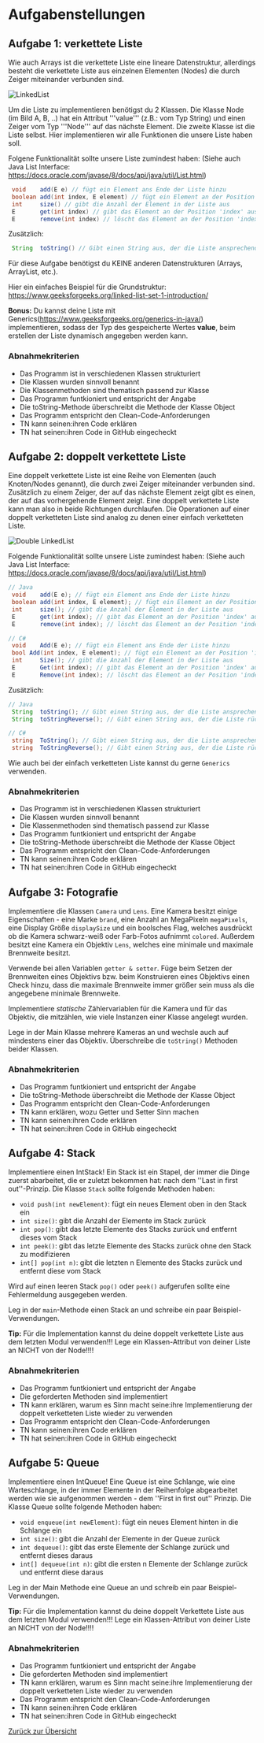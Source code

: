 # Aufgabenstellungen

## Aufgabe 1: verkettete Liste
Wie auch Arrays ist die verkettete Liste eine lineare Datenstruktur, allerdings besteht die verkettete Liste aus einzelnen Elementen (Nodes) die durch Zeiger miteinander verbunden sind.

![LinkedList](img/Linkedlist.png)

Um die Liste zu implementieren benötigst du 2 Klassen. Die Klasse Node (im Bild A, B, ..) hat ein Attribut '''value''' (z.B.: vom Typ String) und einen Zeiger vom Typ '''Node''' auf das nächste Element. Die zweite Klasse ist die Liste selbst. Hier implementieren wir alle Funktionen die unsere Liste haben soll.

Folgene Funktionalität sollte unsere Liste zumindest haben:
(Siehe auch Java List Interface: https://docs.oracle.com/javase/8/docs/api/java/util/List.html)

```java
 void    add(E e) // fügt ein Element ans Ende der Liste hinzu
 boolean add(int index, E element) // fügt ein Element an der Position 'index' in die Liste hinzu und gibt einen boolean zurück, der besagt, ob das Hinzufügen funktioniert hat
 int     size() // gibt die Anzahl der Element in der Liste aus
 E       get(int index) // gibt das Element an der Position 'index' aus
 E       remove(int index) // löscht das Element an der Position 'index' aus der Liste
```

Zusätzlich:

```java
 String  toString() // Gibt einen String aus, der die Liste ansprechend darstellt
```

Für diese Aufgabe benötigst du KEINE anderen Datenstrukturen (Arrays, ArrayList, etc.).

Hier ein einfaches Beispiel für die Grundstruktur: https://www.geeksforgeeks.org/linked-list-set-1-introduction/

**Bonus:** Du kannst deine Liste mit Generics(https://www.geeksforgeeks.org/generics-in-java/) implementieren, sodass der Typ des gespeicherte Wertes **value**, beim erstellen der Liste dynamisch angegeben werden kann.

### Abnahmekriterien

- Das Programm ist in verschiedenen Klassen strukturiert
- Die Klassen wurden sinnvoll benannt
- Die Klassenmethoden sind thematisch passend zur Klasse
- Das Programm funtkioniert und entspricht der Angabe
- Die toString-Methode überschreibt die Methode der Klasse Object
- Das Programm entspricht den Clean-Code-Anforderungen
- TN kann seinen:ihren Code erklären
- TN hat seinen:ihren Code in GitHub eingecheckt


## Aufgabe 2: doppelt verkettete Liste
Eine doppelt verkettete Liste ist eine Reihe von Elementen (auch Knoten/Nodes genannt), die durch zwei Zeiger miteinander verbunden sind. Zusätzlich zu einem Zeiger, der auf das nächste Element zeigt gibt es einen, der auf das vorhergehende Element zeigt. Eine doppelt verkettete Liste kann man also in beide Richtungen durchlaufen. Die Operationen auf einer doppelt verketteten Liste sind analog zu denen einer einfach verketteten Liste.

![Double LinkedList](img/doubleLinkedList.png)

Folgende Funktionalität sollte unsere Liste zumindest haben:
(Siehe auch Java List Interface: https://docs.oracle.com/javase/8/docs/api/java/util/List.html)

```java
// Java
 void    add(E e); // fügt ein Element ans Ende der Liste hinzu
 boolean add(int index, E element); // fügt ein Element an der Position 'index' in die Liste hinzu und gibt einen boolean zurück, der besagt, ob das Hinzufügen funktioniert hat
 int     size(); // gibt die Anzahl der Element in der Liste aus
 E       get(int index); // gibt das Element an der Position 'index' aus
 E       remove(int index); // löscht das Element an der Position 'index' aus der Liste
```

```csharp
// C# 
 void    Add(E e); // fügt ein Element ans Ende der Liste hinzu
 bool Add(int index, E element); // fügt ein Element an der Position 'index' in die Liste hinzu und gibt einen boolean zurück, der besagt, ob das Hinzufügen funktioniert hat
 int     Size(); // gibt die Anzahl der Element in der Liste aus
 E       Get(int index); // gibt das Element an der Position 'index' aus
 E       Remove(int index); // löscht das Element an der Position 'index' aus der Liste
```

Zusätzlich:
```java
// Java
 String  toString(); // Gibt einen String aus, der die Liste ansprechend darstellt
 String  toStringReverse(); // Gibt einen String aus, der die Liste rückwärts ansprechend darstellt
```

```csharp
// C# 
 string  ToString(); // Gibt einen String aus, der die Liste ansprechend darstellt
 string  ToStringReverse(); // Gibt einen String aus, der die Liste rückwärts ansprechend darstellt
```

Wie auch bei der einfach verketteten Liste kannst du gerne `Generics` verwenden.

### Abnahmekriterien

- Das Programm ist in verschiedenen Klassen strukturiert
- Die Klassen wurden sinnvoll benannt
- Die Klassenmethoden sind thematisch passend zur Klasse
- Das Programm funtkioniert und entspricht der Angabe
- Die toString-Methode überschreibt die Methode der Klasse Object
- Das Programm entspricht den Clean-Code-Anforderungen
- TN kann seinen:ihren Code erklären
- TN hat seinen:ihren Code in GitHub eingecheckt

## Aufgabe 3: Fotografie

Implementiere die Klassen `Camera` und `Lens`. Eine Kamera besitzt einige Eigenschaften - eine Marke `brand`, eine Anzahl an MegaPixeln `megaPixels`, eine Display Größe `displaySize` und ein boolsches Flag, welches ausdrückt ob die Kamera schwarz-weiß oder Farb-Fotos aufnimmt `colored`. Außerdem besitzt eine Kamera ein Objektiv `Lens`, welches eine minimale und maximale Brennweite besitzt.

Verwende bei allen Variablen `getter & setter`. Füge beim Setzen der Brennweiten eines Objektivs bzw. beim Konstruieren eines Objektivs einen Check hinzu, dass die maximale Brennweite immer größer sein muss als die angegebene minimale Brennweite.

Implementiere *statische* Zählervariablen für die Kamera und für das Objektiv, die mitzählen, wie viele Instanzen einer Klasse angelegt wurden.

Lege in der Main Klasse mehrere Kameras an und wechsle auch auf mindestens einer das Objektiv. Überschreibe die `toString()` Methoden beider Klassen.

### Abnahmekriterien

- Das Programm funtkioniert und entspricht der Angabe
- Die toString-Methode überschreibt die Methode der Klasse Object
- Das Programm entspricht den Clean-Code-Anforderungen
- TN kann erklären, wozu Getter und Setter Sinn machen
- TN kann seinen:ihren Code erklären
- TN hat seinen:ihren Code in GitHub eingecheckt

## Aufgabe 4: Stack

Implementiere einen IntStack! Ein Stack ist ein Stapel, der immer die Dinge zuerst abarbeitet, die er zuletzt bekommen hat: nach dem ''Last in first out''-Prinzip. Die Klasse `Stack` sollte folgende Methoden haben:

- `void push(int newElement)`: fügt ein neues Element oben in den Stack ein
- `int size()`: gibt die Anzahl der Elemente im Stack zurück
- `int pop()`: gibt das letzte Elemente des Stacks zurück und entfernt dieses vom Stack
- `int peek()`: gibt das letzte Elemente des Stacks zurück ohne den Stack zu modifizieren
- `int[] pop(int n)`: gibt die letzten n Elemente des Stacks zurück und entfernt diese vom Stack

Wird auf einen leeren Stack `pop()` oder `peek()` aufgerufen sollte eine Fehlermeldung ausgegeben werden.

Leg in der `main`-Methode einen Stack an und schreibe ein paar Beispiel-Verwendungen.

**Tip:** Für die Implementation kannst du deine doppelt verkettete Liste aus dem letzten Modul verwenden!!! Lege ein Klassen-Attribut von deiner Liste an NICHT von der Node!!!!

### Abnahmekriterien

- Das Programm funtkioniert und entspricht der Angabe
- Die geforderten Methoden sind implementiert
- TN kann erklären, warum es Sinn macht seine:ihre Implementierung der doppelt verketteten Liste wieder zu verwenden
- Das Programm entspricht den Clean-Code-Anforderungen
- TN kann seinen:ihren Code erklären
- TN hat seinen:ihren Code in GitHub eingecheckt

## Aufgabe 5: Queue


Implementiere einen IntQueue! Eine Queue ist eine Schlange, wie eine Warteschlange, in der immer Elemente in der Reihenfolge abgearbeitet werden wie sie aufgenommen werden - dem ''First in first out'' Prinzip. Die Klasse Queue sollte folgende Methoden haben:

- `void enqueue(int newElement)`: fügt ein neues Element hinten in die Schlange ein
- `int size()`:  gibt die Anzahl der Elemente in der Queue zurück
- `int dequeue()`: gibt das erste Elemente der Schlange zurück und entfernt dieses daraus
- `int[] dequeue(int n)`: gibt die ersten n Elemente der Schlange zurück und entfernt diese daraus

Leg in der Main Methode eine Queue an und schreib ein paar Beispiel-Verwendungen.

**Tip:** Für die Implementation kannst du deine doppelt Verkettete Liste aus dem letzten Modul verwenden!!! Lege ein Klassen-Attribut von deiner Liste an NICHT von der Node!!!!

### Abnahmekriterien

- Das Programm funtkioniert und entspricht der Angabe
- Die geforderten Methoden sind implementiert
- TN kann erklären, warum es Sinn macht seine:ihre Implementierung der doppelt verketteten Liste wieder zu verwenden
- Das Programm entspricht den Clean-Code-Anforderungen
- TN kann seinen:ihren Code erklären
- TN hat seinen:ihren Code in GitHub eingecheckt


[Zurück zur Übersicht](README.md)